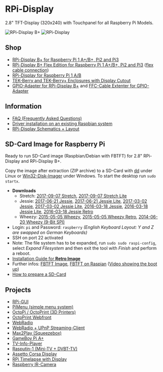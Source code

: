 # RPi-Display
2.8" TFT-Display (320x240) with Touchpanel for all Raspberry Pi Models.

![RPi-Display B+](https://github.com/watterott/RPi-Display/raw/master/hardware/RPi-Display_Bplus_v11.jpg)
![RPi-Display](https://github.com/watterott/RPi-Display/raw/master/hardware/RPi-Display_v10.jpg)


## Shop
* [RPi-Display B+ for Raspberry Pi 1 A+/B+, Pi2 and Pi3](http://www.watterott.com/en/RPi-Display-B-Plus)
* [RPi-Display B+ Flex Edition for Raspberry Pi 1 A+/B+, Pi2 and Pi3](https://www.watterott.com/en/RPi-Display-Flex-Edition) ([flex cable connection](https://github.com/watterott/RPi-Display/raw/master/docs/flex_edition.jpg))
* [RPi-Display for Raspberry Pi 1 A/B](http://www.watterott.com/en/RPi-Display)
* [TEK-Berry and TEK-Berry+ Enclosures with Display Cutout](http://www.watterott.com/index.php?page=search&page_action=query&desc=off&sdesc=off&keywords=RPi-Display)
* [GPIO-Adapter for RPi-Display B+](http://www.watterott.com/en/GPIO-Adapter-for-the-RPi-Display-BPlus) and [FFC-Cable Extenter for GPIO-Adapter](http://www.watterott.com/en/40-Pin-FFC-extenter)


## Information
* [FAQ (Frequently Asked Questions)](https://github.com/watterott/RPi-Display/blob/master/docs/FAQ.md#frequently-asked-questions)
* [Driver installation on an existing Raspbian system](https://github.com/watterott/RPi-Display/blob/master/docs/FBTFT-Install.md#fbtft-framebuffer-installation)
* [RPi-Display Schematics + Layout](https://github.com/watterott/RPi-Display/tree/master/hardware)


## SD-Card Image for Raspberry Pi
Ready to run SD-Card image (Raspbian/Debian with FBTFT) for 2.8" RPi-Display and RPi-Display B+.

Copy the image after extraction (ZIP archive) to a SD-Card with [dd](http://en.wikipedia.org/wiki/Dd_%28Unix%29) under Linux or [Win32-Disk-Imager](http://sourceforge.net/projects/win32diskimager/) under Windows.
To start the desktop run ```sudo startx```.

* **Downloads**
  * Stretch: [2017-09-07 Stretch](https://www.watterott.net/fbtft/2017-09-07-raspbian-rpi-display.zip),
             [2017-09-07 Stretch Lite](https://www.watterott.net/fbtft/2017-09-07-raspbian-lite-rpi-display.zip)
  * Jessie:  [2017-06-21 Jessie](https://www.watterott.net/fbtft/2017-06-21-raspbian-rpi-display.zip),
             [2017-06-21 Jessie Lite](https://www.watterott.net/fbtft/2017-06-21-raspbian-lite-rpi-display.zip),
             [2017-03-02 Jessie](https://www.watterott.net/fbtft/2017-03-02-raspbian-rpi-display.zip),
             [2017-03-02 Jessie Lite](https://www.watterott.net/fbtft/2017-03-02-raspbian-lite-rpi-display.zip),
             [2016-03-18 Jessie](https://www.watterott.net/fbtft/2016-03-18-raspbian-rpi-display.zip),
             [2016-03-18 Jessie Lite](https://www.watterott.net/fbtft/2016-03-18-raspbian-lite-rpi-display.zip),
             [2016-03-18 Jessie Retro](https://www.watterott.net/fbtft/2016-03-18-raspbian-rpi-display-retro.zip)
  * Wheezy:  [2015-05-05 Wheezy](https://www.watterott.net/fbtft/2015-05-05-raspbian-rpi-display.zip),
             [2015-05-05 Wheezy Retro](https://www.watterott.net/fbtft/2015-05-05-raspbian-rpi-display-retro.zip),
             [2014-06-20 Wheezy (9-Bit SPI)](https://www.watterott.net/fbtft/2014-06-20-raspbian-rpi-display-rev1.zip)
* Login: ```pi``` and Password: ```raspberry``` *(English Keyboard Layout: Y and Z are swapped on German Keyboards)*
* SSH on port 22 activated
* Note: The file system has to be expanded, run ```sudo sudo raspi-config```, select *Expand Filesystem* and then exit the tool with *Finish* and perform a reboot.
* [Installation Guide for **Retro Image**](https://github.com/watterott/RPi-Display/blob/master/docs/Retro-Image.md#retro-image)
* Further infos: [FBTFT Image](https://github.com/notro/fbtft-spindle/wiki/FBTFT-image), [FBTFT on Raspian](https://github.com/notro/fbtft/wiki/FBTFT-on-Raspian) ([Video showing the boot up](http://www.youtube.com/watch?v=a2CStAaMbmA))
* [How to prepare a SD-Card](http://elinux.org/RPi_Easy_SD_Card_Setup)


## Projects
* [RPi-GUI](https://github.com/boerge42/rpi_gui)
* [PiMenu (simple menu system)](https://github.com/splitbrain/pimenu/)
* [OctoPi / OctoPrint (3D Printers)](https://github.com/guysoft/OctoPi)
* [OctoPrint Webfront](https://www.youtube.com/watch?v=ZYjPcC37fNI)
* [WebRadio](https://github.com/5Volt-Junkie/RPi-Tron-Radio)
* [WebRadio + UPnP Streaming-Client](http://www.partikelstrom.de/?page_id=1110)
* [Max2Play (Squeezebox)](http://www.instructables.com/id/Audio-Solution-with-Control-and-Visualization-on-a/)
* [GameBoy Pi A+](http://www.forum-raspberrypi.de/Thread-gameboy-pi-a)
* [TV-Info-Player](http://www.forum-raspberrypi.de/Thread-projekt-enigma2-picon-tv-info-player)
* [Rasputin-1 (Mini-TV + DVBT-TV)](http://ilco.broichhagen.bplaced.de/ilco3/images/Rasputin1-DVBT-Videorecorder.pdf)
* [Assetto Corsa Display](http://www.raspberrypi.org/forums/viewtopic.php?f=75&t=81950)
* [RPi Timelapse with Display](https://www.youtube.com/watch?v=MVIMRJFlEVk)
* [Raspberry IR-Camera](https://www.thingiverse.com/thing:1355522)
